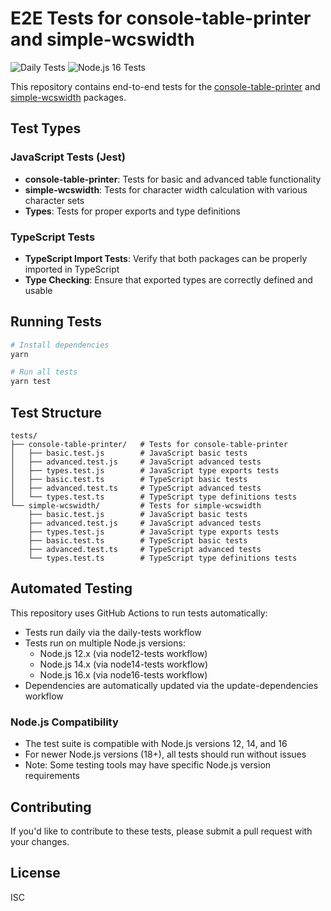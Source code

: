 # E2E Tests for console-table-printer and simple-wcswidth

![Daily Tests](https://github.com/console-table-printer/e2e/workflows/Daily%20Tests/badge.svg)
![Node.js 16 Tests](https://github.com/console-table-printer/e2e/workflows/Node.js%2016%20Tests/badge.svg)

This repository contains end-to-end tests for the [console-table-printer](https://github.com/ayonious/console-table-printer) and [simple-wcswidth](https://github.com/ayonious/simple-wcswidth) packages.

## Test Types

### JavaScript Tests (Jest)

- **console-table-printer**: Tests for basic and advanced table functionality
- **simple-wcswidth**: Tests for character width calculation with various character sets
- **Types**: Tests for proper exports and type definitions

### TypeScript Tests

- **TypeScript Import Tests**: Verify that both packages can be properly imported in TypeScript
- **Type Checking**: Ensure that exported types are correctly defined and usable

## Running Tests

```bash
# Install dependencies
yarn

# Run all tests
yarn test
```

## Test Structure

```
tests/
├── console-table-printer/   # Tests for console-table-printer
│   ├── basic.test.js        # JavaScript basic tests
│   ├── advanced.test.js     # JavaScript advanced tests
│   ├── types.test.js        # JavaScript type exports tests
│   ├── basic.test.ts        # TypeScript basic tests
│   ├── advanced.test.ts     # TypeScript advanced tests
│   └── types.test.ts        # TypeScript type definitions tests
└── simple-wcswidth/         # Tests for simple-wcswidth
    ├── basic.test.js        # JavaScript basic tests
    ├── advanced.test.js     # JavaScript advanced tests
    ├── types.test.js        # JavaScript type exports tests
    ├── basic.test.ts        # TypeScript basic tests
    ├── advanced.test.ts     # TypeScript advanced tests
    └── types.test.ts        # TypeScript type definitions tests
```

## Automated Testing

This repository uses GitHub Actions to run tests automatically:

- Tests run daily via the daily-tests workflow
- Tests run on multiple Node.js versions:
  - Node.js 12.x (via node12-tests workflow)
  - Node.js 14.x (via node14-tests workflow)
  - Node.js 16.x (via node16-tests workflow)
- Dependencies are automatically updated via the update-dependencies workflow

### Node.js Compatibility

- The test suite is compatible with Node.js versions 12, 14, and 16
- For newer Node.js versions (18+), all tests should run without issues
- Note: Some testing tools may have specific Node.js version requirements

## Contributing

If you'd like to contribute to these tests, please submit a pull request with your changes.

## License

ISC

